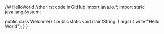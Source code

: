 //# HelloWorld
//the first code in GitHub
import java.io.*;
import static java.lang.System;

public class Welcome()
{
    public static void main(String [] args)
    {
    write("Hello World");
    }
}
